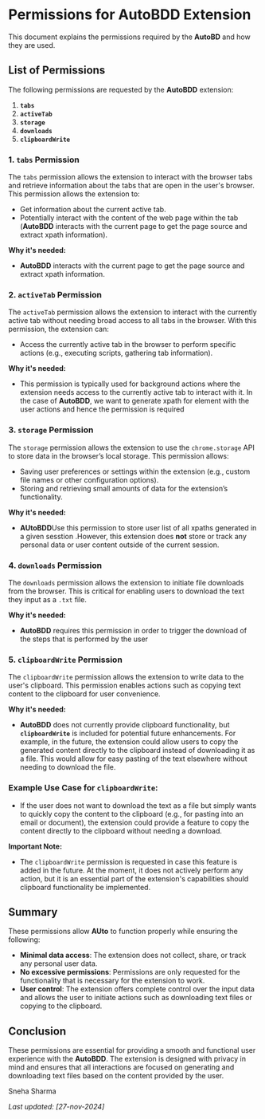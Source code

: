 # Permissions for AutoBDD Extension

This document explains the permissions required by the **AutoBD** and how they are used.

## List of Permissions

The following permissions are requested by the **AutoBDD** extension:

1. **`tabs`**
2. **`activeTab`**
3. **`storage`**
4. **`downloads`**
5. **`clipboardWrite`**

### 1. **`tabs` Permission**

The `tabs` permission allows the extension to interact with the browser tabs and retrieve information about the tabs that are open in the user's browser. This permission allows the extension to:

- Get information about the current active tab.
- Potentially interact with the content of the web page within the tab (**AutoBDD**  interacts with the current page to get the page source and extract xpath information).
  
**Why it's needed:**
- **AutoBDD**  interacts with the current page to get the page source and extract xpath information.

### 2. **`activeTab` Permission**

The `activeTab` permission allows the extension to interact with the currently active tab without needing broad access to all tabs in the browser. With this permission, the extension can:

- Access the currently active tab in the browser to perform specific actions (e.g., executing scripts, gathering tab information).
  
**Why it's needed:**
- This permission is typically used for background actions where the extension needs access to the currently active tab to interact with it. In the case of **AutoBDD**, we want to generate xpath for element with the user actions and hence the permission is required

### 3. **`storage` Permission**

The `storage` permission allows the extension to use the `chrome.storage` API to store data in the browser’s local storage. This permission allows:

- Saving user preferences or settings within the extension (e.g., custom file names or other configuration options).
- Storing and retrieving small amounts of data for the extension’s functionality.

**Why it's needed:**
- **AUtoBDD**Use this permission to store user list of all xpaths generated in a given sesstion .However, this extension does **not** store or track any personal data or user content outside of the current session.

### 4. **`downloads` Permission**

The `downloads` permission allows the extension to initiate file downloads from the browser. This is critical for enabling users to download the text they input as a `.txt` file.

**Why it's needed:**
- **AutoBDD** requires this permission in order to trigger the download of the steps that is performed by the user

### 5. **`clipboardWrite` Permission**

The `clipboardWrite` permission allows the extension to write data to the user's clipboard. This permission enables actions such as copying text content to the clipboard for user convenience.

**Why it's needed:**
- **AutoBDD** does not currently provide clipboard functionality, but **`clipboardWrite`** is included for potential future enhancements. For example, in the future, the extension could allow users to copy the generated content directly to the clipboard instead of downloading it as a file. This would allow for easy pasting of the text elsewhere without needing to download the file.

### Example Use Case for `clipboardWrite`:
- If the user does not want to download the text as a file but simply wants to quickly copy the content to the clipboard (e.g., for pasting into an email or document), the extension could provide a feature to copy the content directly to the clipboard without needing a download.

**Important Note:**
- The `clipboardWrite` permission is requested in case this feature is added in the future. At the moment, it does not actively perform any action, but it is an essential part of the extension's capabilities should clipboard functionality be implemented.

## Summary

These permissions allow **AUto** to function properly while ensuring the following:

- **Minimal data access**: The extension does not collect, share, or track any personal user data.
- **No excessive permissions**: Permissions are only requested for the functionality that is necessary for the extension to work.
- **User control**: The extension offers complete control over the input data and allows the user to initiate actions such as downloading text files or copying to the clipboard.

## Conclusion

These permissions are essential for providing a smooth and functional user experience with the **AutoBDD**. The extension is designed with privacy in mind and ensures that all interactions are focused on generating and downloading text files based on the content provided by the user.

Sneha Sharma

_Last updated: [27-nov-2024]_
